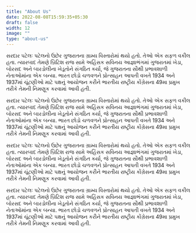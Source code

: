 ```yaml
---
title: "About Us"
date: 2022-08-08T15:59:35+05:30
draft: false
width: 12
image: ""
type: "about-us"
---
```


સરદાર પટેલઃ પટેલનો ઉછેર ગુજરાતના ગ્રામ્ય વિસ્તારોમાં થયો હતો. તેઓ એક સફળ વકીલ હતા. ત્યારબાદ તેમણે બ્રિટિશ રાજ સામે અહિંસક સવિનય આજ્ઞાભંગમાં ગુજરાતમાં ખેડા, બોરસદ અને બારડોલીના ખેડૂતોને સંગઠિત કર્યા, જે ગુજરાતના સૌથી પ્રભાવશાળી નેતાઓમાંના એક બન્યા. ભારત છોડો ચળવળને પ્રોત્સાહન આપતી વખતે 1934 અને 1937માં ચૂંટણીઓ માટે પક્ષનું આયોજન કરીને ભારતીય રાષ્ટ્રીય કોંગ્રેસના 49મા પ્રમુખ તરીકે તેમની નિમણૂક કરવામાં આવી હતી.

સરદાર પટેલઃ પટેલનો ઉછેર ગુજરાતના ગ્રામ્ય વિસ્તારોમાં થયો હતો. તેઓ એક સફળ વકીલ હતા. ત્યારબાદ તેમણે બ્રિટિશ રાજ સામે અહિંસક સવિનય આજ્ઞાભંગમાં ગુજરાતમાં ખેડા, બોરસદ અને બારડોલીના ખેડૂતોને સંગઠિત કર્યા, જે ગુજરાતના સૌથી પ્રભાવશાળી નેતાઓમાંના એક બન્યા. ભારત છોડો ચળવળને પ્રોત્સાહન આપતી વખતે 1934 અને 1937માં ચૂંટણીઓ માટે પક્ષનું આયોજન કરીને ભારતીય રાષ્ટ્રીય કોંગ્રેસના 49મા પ્રમુખ તરીકે તેમની નિમણૂક કરવામાં આવી હતી.

સરદાર પટેલઃ પટેલનો ઉછેર ગુજરાતના ગ્રામ્ય વિસ્તારોમાં થયો હતો. તેઓ એક સફળ વકીલ હતા. ત્યારબાદ તેમણે બ્રિટિશ રાજ સામે અહિંસક સવિનય આજ્ઞાભંગમાં ગુજરાતમાં ખેડા, બોરસદ અને બારડોલીના ખેડૂતોને સંગઠિત કર્યા, જે ગુજરાતના સૌથી પ્રભાવશાળી નેતાઓમાંના એક બન્યા. ભારત છોડો ચળવળને પ્રોત્સાહન આપતી વખતે 1934 અને 1937માં ચૂંટણીઓ માટે પક્ષનું આયોજન કરીને ભારતીય રાષ્ટ્રીય કોંગ્રેસના 49મા પ્રમુખ તરીકે તેમની નિમણૂક કરવામાં આવી હતી.

સરદાર પટેલઃ પટેલનો ઉછેર ગુજરાતના ગ્રામ્ય વિસ્તારોમાં થયો હતો. તેઓ એક સફળ વકીલ હતા. ત્યારબાદ તેમણે બ્રિટિશ રાજ સામે અહિંસક સવિનય આજ્ઞાભંગમાં ગુજરાતમાં ખેડા, બોરસદ અને બારડોલીના ખેડૂતોને સંગઠિત કર્યા, જે ગુજરાતના સૌથી પ્રભાવશાળી નેતાઓમાંના એક બન્યા. ભારત છોડો ચળવળને પ્રોત્સાહન આપતી વખતે 1934 અને 1937માં ચૂંટણીઓ માટે પક્ષનું આયોજન કરીને ભારતીય રાષ્ટ્રીય કોંગ્રેસના 49મા પ્રમુખ તરીકે તેમની નિમણૂક કરવામાં આવી હતી.
